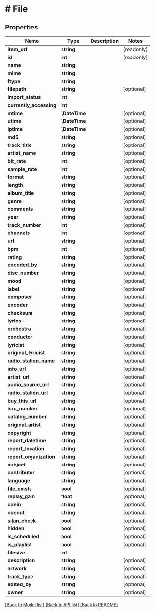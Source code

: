 # # File

## Properties

Name | Type | Description | Notes
------------ | ------------- | ------------- | -------------
**item_url** | **string** |  | [readonly]
**id** | **int** |  | [readonly]
**name** | **string** |  |
**mime** | **string** |  |
**ftype** | **string** |  |
**filepath** | **string** |  | [optional]
**import_status** | **int** |  |
**currently_accessing** | **int** |  |
**mtime** | **\DateTime** |  | [optional]
**utime** | **\DateTime** |  | [optional]
**lptime** | **\DateTime** |  | [optional]
**md5** | **string** |  | [optional]
**track_title** | **string** |  | [optional]
**artist_name** | **string** |  | [optional]
**bit_rate** | **int** |  | [optional]
**sample_rate** | **int** |  | [optional]
**format** | **string** |  | [optional]
**length** | **string** |  | [optional]
**album_title** | **string** |  | [optional]
**genre** | **string** |  | [optional]
**comments** | **string** |  | [optional]
**year** | **string** |  | [optional]
**track_number** | **int** |  | [optional]
**channels** | **int** |  | [optional]
**url** | **string** |  | [optional]
**bpm** | **int** |  | [optional]
**rating** | **string** |  | [optional]
**encoded_by** | **string** |  | [optional]
**disc_number** | **string** |  | [optional]
**mood** | **string** |  | [optional]
**label** | **string** |  | [optional]
**composer** | **string** |  | [optional]
**encoder** | **string** |  | [optional]
**checksum** | **string** |  | [optional]
**lyrics** | **string** |  | [optional]
**orchestra** | **string** |  | [optional]
**conductor** | **string** |  | [optional]
**lyricist** | **string** |  | [optional]
**original_lyricist** | **string** |  | [optional]
**radio_station_name** | **string** |  | [optional]
**info_url** | **string** |  | [optional]
**artist_url** | **string** |  | [optional]
**audio_source_url** | **string** |  | [optional]
**radio_station_url** | **string** |  | [optional]
**buy_this_url** | **string** |  | [optional]
**isrc_number** | **string** |  | [optional]
**catalog_number** | **string** |  | [optional]
**original_artist** | **string** |  | [optional]
**copyright** | **string** |  | [optional]
**report_datetime** | **string** |  | [optional]
**report_location** | **string** |  | [optional]
**report_organization** | **string** |  | [optional]
**subject** | **string** |  | [optional]
**contributor** | **string** |  | [optional]
**language** | **string** |  | [optional]
**file_exists** | **bool** |  | [optional]
**replay_gain** | **float** |  | [optional]
**cuein** | **string** |  | [optional]
**cueout** | **string** |  | [optional]
**silan_check** | **bool** |  | [optional]
**hidden** | **bool** |  | [optional]
**is_scheduled** | **bool** |  | [optional]
**is_playlist** | **bool** |  | [optional]
**filesize** | **int** |  |
**description** | **string** |  | [optional]
**artwork** | **string** |  | [optional]
**track_type** | **string** |  | [optional]
**edited_by** | **string** |  | [optional]
**owner** | **string** |  | [optional]

[[Back to Model list]](../../README.md#models) [[Back to API list]](../../README.md#endpoints) [[Back to README]](../../README.md)
